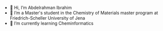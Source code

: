 - 👋 Hi, I’m Abdelrahman Ibrahim
- 👀 I’m a Master's student in the Chemistry of Materials master program at Friedrich-Scheller University of Jena
- 🌱 I’m currently learning Cheminformatics  


<!---
Abdelrahman-Ibrahim22/Abdelrahman-Ibrahim22 is a ✨ special ✨ repository because its `README.md` (this file) appears on your GitHub profile.
You can click the Preview link to take a look at your changes.
--->
